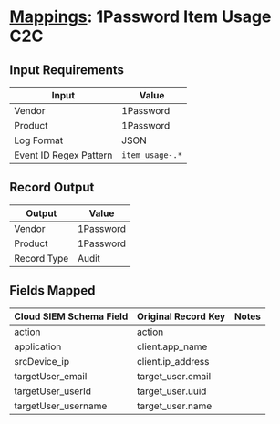 # [Mappings](README.md): 1Password Item Usage C2C

## Input Requirements

|Input|Value|
|-----|-----|
|Vendor|1Password|
|Product|1Password|
|Log Format|JSON|
|Event ID Regex Pattern|`item_usage-.*`|

## Record Output

|Output|Value|
|------|-----|
|Vendor|1Password|
|Product|1Password|
|Record Type|Audit|

## Fields Mapped

|Cloud SIEM Schema Field|Original Record Key|Notes|
|-----------------------|-------------------|-----|
|action|action||
|application|client.app_name||
|srcDevice_ip|client.ip_address||
|targetUser_email|target_user.email||
|targetUser_userId|target_user.uuid||
|targetUser_username|target_user.name||

